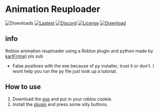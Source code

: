 # Animation Reuploader
![Downloads](https://img.shields.io/github/downloads/kartfr/Auto-Animation-Reuploader/total?color=orange)
[![Lastest](https://img.shields.io/github/v/release/kartfr/Auto-Animation-Reuploader?color=orange)](https://github.com/kartFr/Auto-Animation-Stealer/releases/latest)
[![Discord](https://img.shields.io/discord/1238572493925646347?label=Discord&logo=discord&logoColor=white?color=orange)](https://discord.gg/DhdCWJukWn)
[![License](https://img.shields.io/github/license/kartFr/Auto-Animation-Reuploader)](https://github.com/kartFr/Auto-Animation-Reuploader?tab=GPL-3.0-1-ov-file)
[![Download](https://img.shields.io/badge/download-blue)](https://github.com/kartFr/Auto-Animation-Reuploader/releases/latest/download/AnimationReuploader.zip)


## info
Roblox animation reuploader using a Roblox plugin and python
made by [kartFr(me)](https://www.youtube.com/channel/UCj0gxlFS3Av3Fweou2BhEdw) pls sub
- False positives with the exe because of py installer, trust it or don't. I wont help you run the py file just look up a tutorial.

## How to use
1. Download the [exe](https://github.com/kartFr/Auto-Animation-Stealer/releases/latest) and put in your roblox cookie.
2. Install the [plugin](https://create.roblox.com/marketplace/asset/15358287993/AnimationStealer%3Fkeyword=&pageNumber=&pagePosition=) and press some silly buttons.
